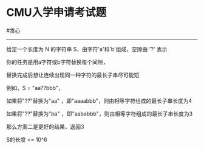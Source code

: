 # CMU入学申请考试题

#贪心

---

给定一个长度为 N 的字符串 S，由字符'a'和'b'组成，空隙由 '?' 表示

你的任务是用a字符或b字符替换每个间隙，

替换完成后想让连续出现同一种字符的最长子串尽可能短

例如，S = "aa??bbb"，

如果将"??"替换为"aa" ，即"aaaabbb"，则由相等字符组成的最长子串长度为4

如果将"??"替换为"ba" ，即"aababbb"，则由相等字符组成的最长子串长度为3

那么方案二是更好的结果，返回3

S的长度 <= 10^6
